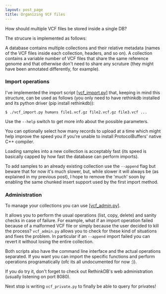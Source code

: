 ```yaml
---
layout: post_page
title: Organizing VCF files
---
```


How should multiple VCF files be stored inside a single DB?

The strucure is implemented as follows:

A database contains multiple collections and their relative metadata (names of the VCF files inside each collection, headers, and so on). A collection contains a variable number of VCF files that share the same reference genome and that otherwise don't need to share any scruture (they might have been annotated differently, for example).

### Import operations ###
I've implemented the import script [[vcf_import.py]](https://github.com/kappaloris/GSoC-2014-OBF/blob/master/vcf_import.py) that, keeping in mind this structure, can be used as follows (you only need to have rethinkdb installed and its python driver (pip install rethinkdb)):

`$ ./vcf_import.py humans file1.vcf.gz file2.vcf.gz file3.vcf ...`

Use the `--help` switch to get more info about the possible parameters.

You can optionally select how many records to upload at a time which might help improve the speed you if you're unable to install ProtocolBuffers' native C++ compiler.

Loading samples into a new collection is acceptably fast (its speed is basically capped by how fast the database can perform imports).

To add samples to an already existing collection use the `--append` flag but beware that for now it's much slower, but, while slower it will always be (as explained in my previous post), I hope to remove the 'much' soon by enabling the same chunked insert support used by the first import method.

### Administration ###
To manage your collections you can use [[vcf_admin.py]](https://github.com/kappaloris/GSoC-2014-OBF/blob/master/vcf_admin.py).

It allows you to perform the usual operations (list, copy, delete) and sanity checks in case of failure. For example, what if an import operation failed because of a malformed VCF file or simply because the user decided to kill the process? `vcf_admin.py` allows you to check for these kind of situations and fixes the problem. In particular if an `--append` import failed you can revert it without losing the entire collection.

Both scripts also have the command line interface and the actual operations separated. If you want you can import the specific functions and perform operations programatically (ofc its all undocumented for now :)).

If you do try it, don't forget to check out RethinkDB's web administration (usually listening on port 8080).

Next stop is writing `vcf_private.py` to finally be able to query for privates!

